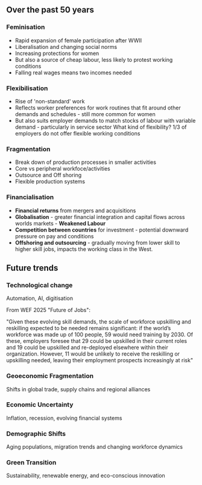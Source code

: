 ## Over the past 50 years

### Feminisation 
- Rapid expansion of female participation after WWII
- Liberalisation and changing social norms
- Increasing protections for women
- But also a source of cheap labour, less likely to protest working conditions
- Falling real wages means two incomes needed
### Flexibilisation
 - Rise of 'non-standard' work
- Reflects worker preferences for work routines that fit around other demands and schedules - still more common for women
- But also suits employer demands to match stocks of labour with variable demand - particularly in service sector
What kind of flexibility? 1/3 of employers do not offer flexible working conditions
### Fragmentation
- Break down of production processes in smaller activities
- Core vs peripheral workfoce/activities
- Outsource and Off shoring
- Flexible production systems
### Financialisation
- **Financial returns** from mergers and acquisitions
- **Globalisation** - greater financial integration and capital flows across worlds markets - **Weakened Labour**
- **Competition between countries** for investment - potential downward pressure on pay and conditions
- **Offshoring and outsourcing** - gradually moving from lower skill to higher skill jobs, impacts the working class in the West.
## Future trends
### Technological change
Automation, AI, digitisation

From WEF 2025 "Future of Jobs": 

"Given these evolving skill demands, the scale of workforce upskilling and reskilling expected to be needed remains significant: if the world’s workforce was made up of 100 people, 59 would need training by 2030. Of these, employers foresee that 29 could be upskilled in their current roles and 19 could be upskilled and re-deployed elsewhere within their organization. However, 11 would be unlikely to receive the reskilling or upskilling needed, leaving their employment prospects increasingly at risk"
### Geoeconomic Fragmentation
Shifts in global trade, supply chains and regional alliances
### Economic Uncertainty
Inflation, recession, evolving financial systems
### Demographic Shifts
Aging populations, migration trends and changing workforce dynamics
### Green Transition
Sustainability, renewable energy, and eco-conscious innovation

